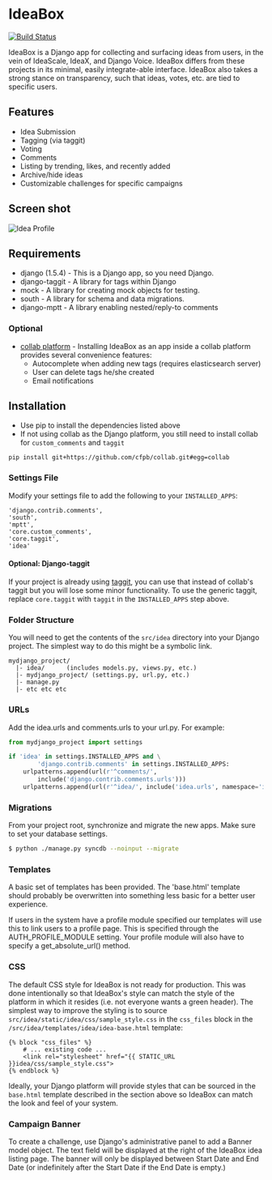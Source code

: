 # IdeaBox

[![Build Status](https://travis-ci.org/jarz/idea-box.svg?branch=master)](https://travis-ci.org/jarz/idea-box)

IdeaBox is a Django app for collecting and surfacing ideas from users, in the vein of
IdeaScale, IdeaX, and Django Voice. IdeaBox differs from these projects in its minimal,
easily integrate-able interface. IdeaBox also takes a strong stance on transparency,
such that ideas, votes, etc. are tied to specific users.

## Features
* Idea Submission
* Tagging (via taggit)
* Voting
* Comments
* Listing by trending, likes, and recently added
* Archive/hide ideas
* Customizable challenges for specific campaigns

## Screen shot

![Idea Profile](https://raw.github.com/cfpb/idea-box/master/doc/images/profile.png)

## Requirements
* django (1.5.4) - This is a Django app, so you need Django.
* django-taggit - A library for tags within Django
* mock - A library for creating mock objects for testing. 
* south - A library for schema and data migrations.
* django-mptt - A library enabling nested/reply-to comments

### Optional
* [collab platform](http://github.com/cfpb/collab) - Installing IdeaBox as an app inside a collab platform provides several convenience features:
  * Autocomplete when adding new tags (requires elasticsearch server)
  * User can delete tags he/she created
  * Email notifications


## Installation

* Use pip to install the dependencies listed above
* If not using collab as the Django platform, you still need to install collab for `custom_comments` and `taggit`

```
pip install git+https://github.com/cfpb/collab.git#egg=collab
```

### Settings File
Modify your settings file to add the following to your `INSTALLED_APPS`:
```
'django.contrib.comments',
'south',
'mptt',
'core.custom_comments',
'core.taggit',
'idea'
```

#### Optional: Django-taggit

If your project is already using [taggit](https://github.com/alex/django-taggit), you can use that instead of collab's taggit but you will lose some minor functionality.  To use the generic taggit, replace `core.taggit` with `taggit` in the `INSTALLED_APPS` step above.

### Folder Structure

You will need to get the contents of the ```src/idea``` directory into
your Django project. The simplest way to do this might be a symbolic
link.

```
mydjango_project/
  |- idea/      (includes models.py, views.py, etc.)
  |- mydjango_project/ (settings.py, url.py, etc.)
  |- manage.py
  |- etc etc etc
```

### URLs

Add the idea.urls and comments.urls to your url.py. For 
example:

```python
from mydjango_project import settings

if 'idea' in settings.INSTALLED_APPS and \
        'django.contrib.comments' in settings.INSTALLED_APPS:
    urlpatterns.append(url(r'^comments/',
        include('django.contrib.comments.urls')))
    urlpatterns.append(url(r'^idea/', include('idea.urls', namespace='idea')))
```


### Migrations

From your project root, synchronize and migrate the new apps.  Make sure to set your database settings.

```bash
$ python ./manage.py syncdb --noinput --migrate
```

### Templates

A basic set of templates has been provided. The 'base.html' template should
probably be overwritten into something less basic for a better user experience. 

If users in the system have a profile module specified our templates will use
this to link users to a profile page.  This is specified through the
AUTH_PROFILE_MODULE setting. Your profile module will also have to specify a
get_absolute_url() method.

### CSS

The default CSS style for IdeaBox is not ready for production.  This was done
intentionally so that IdeaBox's style can match the style of the platform in
which it resides (i.e. not everyone wants a green header).  The simplest way to
improve the styling is to source `src/idea/static/idea/css/sample_style.css`
in the `css_files` block in the `/src/idea/templates/idea/idea-base.html` template:

```
{% block "css_files" %}
    # ... existing code ...
    <link rel="stylesheet" href="{{ STATIC_URL }}idea/css/sample_style.css">
{% endblock %}
```

Ideally, your Django platform will provide styles that can be sourced in the
`base.html` template described in the section above so IdeaBox can match the
look and feel of your system.


### Campaign Banner

To create a challenge, use Django's administrative panel to add a Banner model object. The
text field will be displayed at the right of the IdeaBox idea listing page. The banner
will only be displayed between Start Date and End Date (or indefinitely after the Start
Date if the End Date is empty.)
